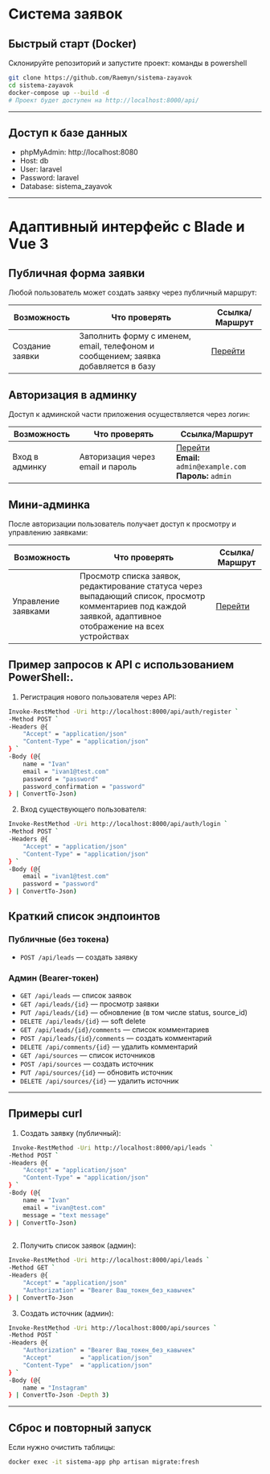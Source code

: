 # Система заявок

## Быстрый старт (Docker)


Склонируйте репозиторий и запустите проект:
команды в powershell
```bash
git clone https://github.com/Raemyn/sistema-zayavok
cd sistema-zayavok
docker-compose up --build -d
# Проект будет доступен на http://localhost:8000/api/
```

---

## Доступ к базе данных

- phpMyAdmin: http://localhost:8080
- Host: db
- User: laravel
- Password: laravel
- Database: sistema_zayavok

---



# Адаптивный интерфейс с Blade и Vue 3

## Публичная форма заявки
Любой пользователь может создать заявку через публичный маршрут:

| Возможность | Что проверять | Ссылка/Маршрут |
|------------|---------------|----------------|
| Создание заявки | Заполнить форму с именем, email, телефоном и сообщением; заявка добавляется в базу | [Перейти](http://127.0.0.1:8000/lead/create) |

## Авторизация в админку
Доступ к админской части приложения осуществляется через логин:

| Возможность | Что проверять | Ссылка/Маршрут |
|------------|---------------|----------------|
| Вход в админку | Авторизация через email и пароль | [Перейти](http://127.0.0.1:8000/admin/login)<br>**Email:** `admin@example.com`<br>**Пароль:** `admin` |

## Мини-админка
После авторизации пользователь получает доступ к просмотру и управлению заявками:

| Возможность | Что проверять | Ссылка/Маршрут |
|------------|---------------|----------------|
| Управление заявками | Просмотр списка заявок, редактирование статуса через выпадающий список, просмотр комментариев под каждой заявкой, адаптивное отображение на всех устройствах | [Перейти](http://127.0.0.1:8000/admin/leads) |





## Пример запросов к API с использованием PowerShell:.

1. Регистрация нового пользователя через API:

```bash
Invoke-RestMethod -Uri http://localhost:8000/api/auth/register `
-Method POST `
-Headers @{
    "Accept" = "application/json"
    "Content-Type" = "application/json"
} `
-Body (@{
    name = "Ivan"
    email = "ivan1@test.com"
    password = "password"
    password_confirmation = "password"
} | ConvertTo-Json)

```

2. Вход существующего пользователя:

```bash
Invoke-RestMethod -Uri http://localhost:8000/api/auth/login `
-Method POST `
-Headers @{
    "Accept" = "application/json"
    "Content-Type" = "application/json"
} `
-Body (@{
    email = "ivan1@test.com"
    password = "password"
} | ConvertTo-Json)

```

## Краткий список эндпоинтов

### Публичные (без токена)

- `POST /api/leads` — создать заявку

### Админ (Bearer-токен)

- `GET /api/leads` — список заявок  
- `GET /api/leads/{id}` — просмотр заявки  
- `PUT /api/leads/{id}` — обновление (в том числе status, source_id)  
- `DELETE /api/leads/{id}` — soft delete  
- `GET /api/leads/{id}/comments` — список комментариев  
- `POST /api/leads/{id}/comments` — создать комментарий  
- `DELETE /api/comments/{id}` — удалить комментарий  
- `GET /api/sources` — список источников  
- `POST /api/sources` — создать источник  
- `PUT /api/sources/{id}` — обновить источник  
- `DELETE /api/sources/{id}` — удалить источник

---

## Примеры curl

1. Создать заявку (публичный):

```bash
 Invoke-RestMethod -Uri http://localhost:8000/api/leads `
-Method POST `
-Headers @{
    "Accept" = "application/json"
    "Content-Type" = "application/json"
} `
-Body (@{
    name = "Ivan"
    email = "ivan@test.com"
    message = "text message"
} | ConvertTo-Json)
                                                                                                    
```

2. Получить список заявок (админ):

```bash
Invoke-RestMethod -Uri http://localhost:8000/api/leads `
-Method GET `
-Headers @{
    "Accept" = "application/json"
    "Authorization" = "Bearer Ваш_токен_без_кавычек"
} | ConvertTo-Json
```

3. Создать источник (админ):

```bash
Invoke-RestMethod -Uri http://localhost:8000/api/sources `
-Method POST `
-Headers @{
    "Authorization" = "Bearer Ваш_токен_без_кавычек"
    "Accept"        = "application/json"
    "Content-Type"  = "application/json"
} `
-Body (@{
    name = "Instagram"
} | ConvertTo-Json -Depth 3)
```

---

## Сброс и повторный запуск

Если нужно очистить таблицы:

```bash
docker exec -it sistema-app php artisan migrate:fresh
```


